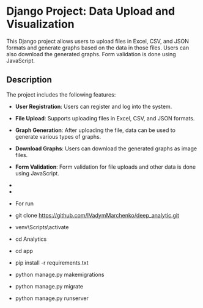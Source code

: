 # Django Project: Data Upload and Visualization

This Django project allows users to upload files in Excel, CSV, and JSON formats and generate graphs based on the data in those files. Users can also download the generated graphs. Form validation is done using JavaScript.

## Description

The project includes the following features:

- **User Registration**: Users can register and log into the system.
- **File Upload**: Supports uploading files in Excel, CSV, and JSON formats.
- **Graph Generation**: After uploading the file, data can be used to generate various types of graphs.
- **Download Graphs**: Users can download the generated graphs as image files.
- **Form Validation**: Form validation for file uploads and other data is done using JavaScript.

-
-
-   For run
- git clone https://github.com/IVadymMarchenko/deep_analytic.git
- venv\Scripts\activate
- cd Analytics
- cd app
- pip install -r requirements.txt
- python manage.py makemigrations
- python manage.py migrate
- python manage.py runserver

